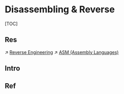 # Disassembling & Reverse

[TOC]



## Res
↗ [Reverse Engineering](../../../../../CyberSecurity/🥇%20Best%20Practice/🦍%20Reverse%20Engineering/Reverse%20Engineering.md)
↗ [ASM (Assembly Languages)](../../../ASM%20(Assembly%20Languages)/ASM%20(Assembly%20Languages).md)



## Intro


## Ref

